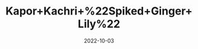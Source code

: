 ---
title: 'Kapor+Kachri+%22Spiked+Ginger+Lily%22'
date: '2022-10-03' 
metatag: '' 
inventory: '0' 
draft: false 
# meta description 
shortDescripton: 'With+the+antioxidant+and+fortifying+virtues%2c+Kapoor+Kachri+powder+is+useful+for+taking+care+of+your+hair.+It+is+reputed+to%ef%bf%bdmake+the+hair+thicker+and+shiny%2c+stimulate+their+growth%2c+while+leaving+a+pleasant+smell.+This+Indian+powder+strengthens+and+tones+the+scalp+and+makes+the+hair+stronger+and+shinier.'
description: 'Herb'
longdescription: ''
featured: True
# product Price
price: '50.0'
# Product Short Description
shortDescription: 'With+the+antioxidant+and+fortifying+virtues%2c+Kapoor+Kachri+powder+is+useful+for+taking+care+of+your+hair.+It+is+reputed+to%ef%bf%bdmake+the+hair+thicker+and+shiny%2c+stimulate+their+growth%2c+while+leaving+a+pleasant+smell.+This+Indian+powder+strengthens+and+tones+the+scalp+and+makes+the+hair+stronger+and+shinier.'
productID: 'CC6CBCA5-972C-ED11-9968-005056B3A416'
type: 'products'
category: 'Herb' 
thumnailproduct: 'https://eraconnect.blob.core.windows.net/product-images/aminsaddiquidawakhana/CC6CBCA5-972C-ED11-9968-005056B3A416.webp' 
images:
  - image: 'https://eraconnect.blob.core.windows.net/product-images/aminsaddiquidawakhana/CC6CBCA5-972C-ED11-9968-005056B3A416.webp'  
Variants:
---